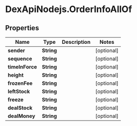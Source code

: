 # DexApiNodejs.OrderInfoAllOf

## Properties

Name | Type | Description | Notes
------------ | ------------- | ------------- | -------------
**sender** | **String** |  | [optional] 
**sequence** | **String** |  | [optional] 
**timeInForce** | **String** |  | [optional] 
**height** | **String** |  | [optional] 
**frozenFee** | **String** |  | [optional] 
**leftStock** | **String** |  | [optional] 
**freeze** | **String** |  | [optional] 
**dealStock** | **String** |  | [optional] 
**dealMoney** | **String** |  | [optional] 



